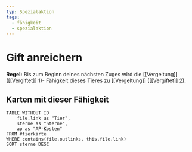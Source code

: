```yaml
---
typ: Spezialaktion
tags:
  - fähigkeit
  - spezialaktion
---
```


# Gift anreichern
**Regel:** Bis zum Beginn deines nächsten Zuges wird die [[Vergeltung]] ([[Vergiftet]] 1)- Fähigkeit dieses Tieres zu [[Vergeltung]] ([[Vergiftet]] 2).

## Karten mit dieser Fähigkeit  
```dataview 
TABLE WITHOUT ID   
	file.link as "Tier",   
	sterne as "Sterne",   
	ap as "AP-Kosten" 
FROM #tierkarte 
WHERE contains(file.outlinks, this.file.link) 
SORT sterne DESC
```
